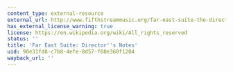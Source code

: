 ```yaml
---
content_type: external-resource
external_url: http://www.fifthstreammusic.org/far-east-suite-the-directors-notes
has_external_license_warning: true
license: https://en.wikipedia.org/wiki/All_rights_reserved
status: ''
title: 'Far East Suite: Director''s Notes'
uid: 90e31fd8-c7b8-4efe-8d57-f68e360f1204
wayback_url: ''
---
```

